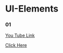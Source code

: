# UI-Elements


### 01

[You Tube Link](https://www.youtube.com/watch?v=341UzG5Z6kY&list=PLwGdqUZWnOp2JYAoNE_-7sSWcIeO1A-xi&index=45)

[Click Here](http://searchbtn-hidden.surge.sh/)